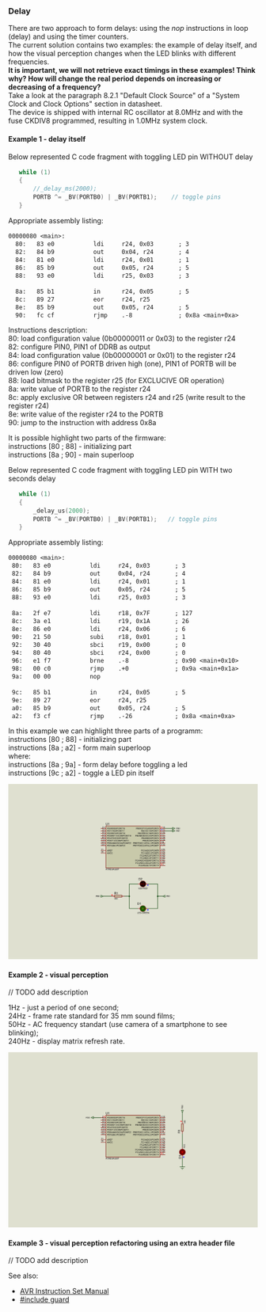 ### Delay

There are two approach to form delays: using the *nop* instructions in loop (delay) and using the timer counters.  
The current solution contains two examples: the example of delay itself, and how the visual perception changes when the LED blinks with different frequencies.  
**It is important, we will not retrieve exact timings in these examples! Think why? How will change the real period depends on increasing or decreasing of a frequency?**  
Take a look at the paragraph 8.2.1 "Default Clock Source" of a "System Clock and Clock Options" section in datasheet.  
The device is shipped with internal RC oscillator at 8.0MHz and with the fuse CKDIV8 programmed, resulting in 1.0MHz
system clock.  

#### Example 1 - delay itself  

Below represented C code fragment with toggling LED pin WITHOUT delay  
 ```c
    while (1) 
    {
        //_delay_ms(2000);
        PORTB ^= _BV(PORTB0) | _BV(PORTB1);    // toggle pins
    }
 ```  
Appropriate assembly listing:  
```assembly
00000080 <main>:
  80:   83 e0           ldi     r24, 0x03       ; 3
  82:   84 b9           out     0x04, r24       ; 4
  84:   81 e0           ldi     r24, 0x01       ; 1
  86:   85 b9           out     0x05, r24       ; 5
  88:   93 e0           ldi     r25, 0x03       ; 3

  8a:   85 b1           in      r24, 0x05       ; 5
  8c:   89 27           eor     r24, r25
  8e:   85 b9           out     0x05, r24       ; 5
  90:   fc cf           rjmp    .-8             ; 0x8a <main+0xa>
```
Instructions description:  
80: load configuration value (0b00000011 or 0x03) to the register r24  
82: configure PIN0, PIN1 of DDRB as output  
84: load configuration value (0b00000001 or 0x01) to the register r24  
86: configure PIN0 of PORTB driven high (one), PIN1 of PORTB will be driven low (zero)  
88: load bitmask to the register r25 (for EXCLUCIVE OR operation)  
8a: write value of PORTB  to the register r24  
8c: apply exclusive OR between registers r24 and r25 (write result to the register r24)  
8e: write value of the register r24 to the PORTB  
90: jump to the instruction with address 0x8a  

It is possible highlight two parts of the firmware:  
instructions [80 ; 88] - initializing part  
instructions [8a ; 90] - main superloop

Below represented C code fragment with toggling LED pin WITH two seconds delay  
 ```c
    while (1) 
    {
        _delay_us(2000);
        PORTB ^= _BV(PORTB0) | _BV(PORTB1);   // toggle pins
    }
 ```
Appropriate assembly listing:  
 ```assembly
 00000080 <main>:
  80:   83 e0           ldi     r24, 0x03       ; 3
  82:   84 b9           out     0x04, r24       ; 4
  84:   81 e0           ldi     r24, 0x01       ; 1
  86:   85 b9           out     0x05, r24       ; 5
  88:   93 e0           ldi     r25, 0x03       ; 3

  8a:   2f e7           ldi     r18, 0x7F       ; 127
  8c:   3a e1           ldi     r19, 0x1A       ; 26
  8e:   86 e0           ldi     r24, 0x06       ; 6
  90:   21 50           subi    r18, 0x01       ; 1
  92:   30 40           sbci    r19, 0x00       ; 0
  94:   80 40           sbci    r24, 0x00       ; 0
  96:   e1 f7           brne    .-8             ; 0x90 <main+0x10>
  98:   00 c0           rjmp    .+0             ; 0x9a <main+0x1a>
  9a:   00 00           nop

  9c:   85 b1           in      r24, 0x05       ; 5
  9e:   89 27           eor     r24, r25
  a0:   85 b9           out     0x05, r24       ; 5
  a2:   f3 cf           rjmp    .-26            ; 0x8a <main+0xa>
 ```
 In this example we can highlight three parts of a programm:  
instructions [80 ; 88] - initializing part  
instructions [8a ; a2] - form main superloop  
where:  
instructions [8a ; 9a] - form delay before toggling a led  
instructions [9c ; a2] - toggle a LED pin itself  

<img src="01_Example/Proteus/scheme.jpg">

#### Example 2 - visual perception

// TODO add description

1Hz - just a period of one second;  
24Hz - frame rate standard for 35 mm sound films;  
50Hz - AC frequency standart (use camera of a smartphone to see blinking);  
240Hz - display matrix refresh rate.  

<img src="02_VisualPerception/Proteus/scheme.jpg">

#### Example 3 - visual perception refactoring using an extra header file

// TODO add description

See also:  
- [AVR Instruction Set Manual](http://ww1.microchip.com/downloads/en/devicedoc/atmel-0856-avr-instruction-set-manual.pdf)  
- [#include guard](https://en.wikipedia.org/wiki/Include_guard)  
